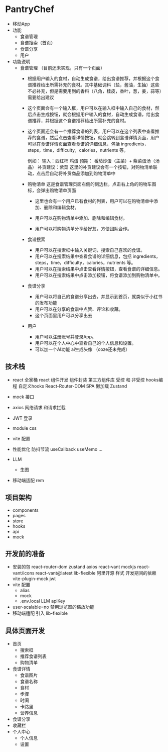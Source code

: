 # PantryChef
- 移动App
- 功能
    - 食谱管理 
    - 食谱搜索（首页）
    - 食谱分享
    - 用户 
- 功能说明
    - 食谱管理  （目前还未实现，只有一个页面）
        - 根据用户输入的食材，自动生成食谱，给出食谱推荐，并根据这个食谱推荐给出所需补充的食材。其中基础调料（盐，酱油，生抽）这些不必补充，但是需要用到的香料（八角，桂皮，香叶，葱，姜，蒜等）需要给出建议
        - 这个页面会有一个输入框，用户可以在输入框中输入自己的食材，然后点击生成按钮，就会根据用户输入的食材，自动生成食谱，给出食谱推荐，并根据这个食谱推荐给出所需补充的食材。
        - 这个页面还会有一个推荐食谱的列表，用户可以在这个列表中查看推荐的食谱，然后点击查看详情按钮，就会跳转到食谱详情页面，用户可以在食谱详情页面查看食谱的详细信息，包括 ingredients，steps，time，difficulty，calories，nutrients 等。


            例如： 输入：西红柿 鸡蛋
                    预期： 番茄炒蛋（主菜）+ 紫菜蛋汤（汤品）
                   补货建议：紫菜
                这里的补货建议会有一个按钮，对购物清单联动，点击后自动将补货商品添加到购物清单中
        - 购物清单  这是食谱管理页面右侧的侧边栏，点击右上角的购物车图标，会弹出购物清单页面
            - 这里也会有一个用户已有食材的列表，用户可以在购物清单中添加、删除和编辑食材。

            - 用户可以在购物清单中添加、删除和编辑食材。
            - 用户可以将购物清单分享给好友，方便团队合作。

        - 食谱搜索
            - 用户可以在搜索框中输入关键词，搜索自己喜欢的食谱。
            - 用户可以在搜索结果中查看食谱的详细信息，包括 ingredients，steps，time，difficulty，calories，nutrients 等。
            - 用户可以在搜索结果中点击查看详情按钮，查看食谱的详细信息。
            - 用户可以在搜索结果中点击添加按钮，将食谱添加到购物清单中。


        - 食谱分享 
            - 用户可以将自己的食谱分享出去，并显示到首页，就类似于小红书的发布功能
            - 用户可以在分享的食谱中点赞、评论和收藏。
            - 这个页面里用户可以分享出去
        - 用户
            - 用户可以注册账号并登录App。
            - 用户可以在个人中心中查看自己的个人信息和设置。
            - 可以加一个AI功能 ai生成头像 （coze还未完成）

## 技术栈
- react 全家桶
    react 组件开发
    组件封装
    第三方组件库
    受控 和 非受控
    hooks编程 自定义hooks
    React-Router-DOM
     SPA
     懒加载
    Zustand
- mock 接口
- axios 网络请求 和请求拦截
- JWT 登录
- module css
- vite 配置
- 性能优化
    防抖节流
    useCallback  useMemo ...

- LLM
    - 生图

- 移动端适配
    rem
## 项目架构
- components 
- pages
- store
- hooks
- api
- mock

## 开发前的准备
- 安装的包
    react-router-dom
    zustand
    axios
    react-vant
    mockjs
    react-vant/icons
    react-vant@latest
    lib-flexible   阿里开源 样式
    开发期间的依赖
    vite-plugin-mock
    jwt
- vite 配置
    - alias
    - mock 
    - .env.local
    LLM apiKey
- user-scalable=no 禁用浏览器的缩放功能
- 移动端适配 
    引入 lib-flexible

## 具体页面开发
- 首页
    - 搜索框
    - 推荐食谱列表
    - 购物清单
- 食谱详情
    - 食谱图片
    - 食谱名称
    - 食材
    - 步骤
    - 时间
    - 卡路里
    - 营养信息
- 食谱分享 
- 收藏栏
- 个人中心
    - 个人信息
    - 设置
